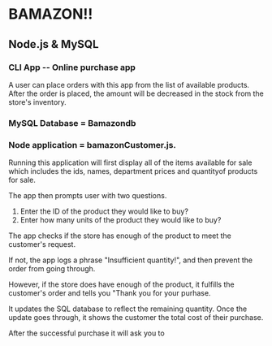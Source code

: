 # BAMAZON!!

## Node.js & MySQL

### CLI App -- Online purchase app

A user can place orders with this app from the list of available products. After the order is placed, the amount will be decreased in the stock from the store's inventory. 

### MySQL Database = Bamazondb

### Node application = bamazonCustomer.js. 

Running this application will first display all of the items available for sale which includes the ids, names, department prices and quantityof products for sale.

The app then prompts user with two questions.
1. Enter the ID of the product they would like to buy?
2. Enter how many units of the product they would like to buy?

The app checks if the store has enough of the product to meet the customer's request.

If not, the app logs a phrase "Insufficient quantity!", and then prevent the order from going through.

However, if the store does have enough of the product, it fulfills the customer's order and tells you "Thank you for your purhase.

It updates the SQL database to reflect the remaining quantity.
Once the update goes through, it shows the customer the total cost of their purchase.

After the successful purchase it will ask you to 